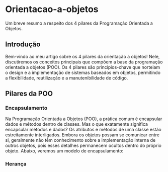 # Orientacao-a-objetos
Um breve resumo a respeito dos 4 pilares da Programação Orientada a Objetos.

## Introdução
  Bem-vindo ao meu artigo sobre os 4 pilares da orientação a objetos! Nele, discutiremos os conceitos principais que compõem a base da programação orientada a objetos (POO). Os 4 pilares são princípios-chave que norteiam o design e a implementação de sistemas baseados em objetos, permitindo a flexibilidade, reutilização e a manutenibilidade de código.

## Pilares da POO

### Encapsulamento

 Na Programação Orientada a Objetos (POO), a prática comum é encapsular dados e métodos dentro de classes. Mas o que exatamente significa encapsular métodos e dados? Os atributos e métodos de uma classe estão estreitamente interligados. Embora os objetos possam se comunicar entre si, geralmente não têm conhecimento sobre a implementação interna de outros objetos, pois esses detalhes permanecem ocultos dentro do próprio objeto. Abaixo, veremos um modelo de encapsulamento:
 

 ### Herança

 
